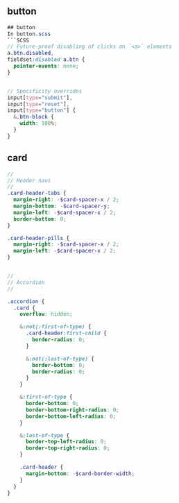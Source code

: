 ## button
```SCSS
## button
In button.scss
```SCSS
// Future-proof disabling of clicks on `<a>` elements
a.btn.disabled,
fieldset:disabled a.btn {
  pointer-events: none;
}


// Specificity overrides
input[type="submit"],
input[type="reset"],
input[type="button"] {
  &.btn-block {
    width: 100%;
  }
}

```

## card
```SCSS
//
// Header navs
//
.card-header-tabs {
  margin-right: -$card-spacer-x / 2;
  margin-bottom: -$card-spacer-y;
  margin-left: -$card-spacer-x / 2;
  border-bottom: 0;
}

.card-header-pills {
  margin-right: -$card-spacer-x / 2;
  margin-left: -$card-spacer-x / 2;
}


//
// Accordion
//

.accordion {
  .card {
    overflow: hidden;

    &:not(:first-of-type) {
      .card-header:first-child {
        border-radius: 0;
      }

      &:not(:last-of-type) {
        border-bottom: 0;
        border-radius: 0;
      }
    }

    &:first-of-type {
      border-bottom: 0;
      border-bottom-right-radius: 0;
      border-bottom-left-radius: 0;
    }

    &:last-of-type {
      border-top-left-radius: 0;
      border-top-right-radius: 0;
    }

    .card-header {
      margin-bottom: -$card-border-width;
    }
  }
}
```